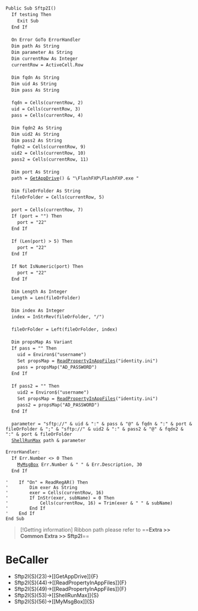&nbsp;  &nbsp;  &nbsp;  &nbsp;  
`Public Sub Sftp2I()`  
&nbsp;&nbsp;&nbsp;&nbsp;`If testing Then`  
&nbsp;&nbsp;&nbsp;&nbsp;&nbsp;&nbsp;&nbsp;&nbsp;`Exit Sub`  
&nbsp;&nbsp;&nbsp;&nbsp;`End If`  
&nbsp;  &nbsp;  &nbsp;  &nbsp;  
&nbsp;&nbsp;&nbsp;&nbsp;`On Error GoTo ErrorHandler`  
&nbsp;&nbsp;&nbsp;&nbsp;`Dim path As String`  
&nbsp;&nbsp;&nbsp;&nbsp;`Dim parameter As String`  
&nbsp;&nbsp;&nbsp;&nbsp;`Dim currentRow As Integer`  
&nbsp;&nbsp;&nbsp;&nbsp;`currentRow = ActiveCell.Row`  
&nbsp;  &nbsp;  &nbsp;  &nbsp;  
&nbsp;&nbsp;&nbsp;&nbsp;`Dim fqdn As String`  
&nbsp;&nbsp;&nbsp;&nbsp;`Dim uid As String`  
&nbsp;&nbsp;&nbsp;&nbsp;`Dim pass As String`  
&nbsp;  &nbsp;  &nbsp;  &nbsp;  
&nbsp;&nbsp;&nbsp;&nbsp;`fqdn = Cells(currentRow, 2)`  
&nbsp;&nbsp;&nbsp;&nbsp;`uid = Cells(currentRow, 3)`  
&nbsp;&nbsp;&nbsp;&nbsp;`pass = Cells(currentRow, 4)`  
&nbsp;  &nbsp;  &nbsp;  &nbsp;  
&nbsp;&nbsp;&nbsp;&nbsp;`Dim fqdn2 As String`  
&nbsp;&nbsp;&nbsp;&nbsp;`Dim uid2 As String`  
&nbsp;&nbsp;&nbsp;&nbsp;`Dim pass2 As String`  
&nbsp;&nbsp;&nbsp;&nbsp;`fqdn2 = Cells(currentRow, 9)`  
&nbsp;&nbsp;&nbsp;&nbsp;`uid2 = Cells(currentRow, 10)`  
&nbsp;&nbsp;&nbsp;&nbsp;`pass2 = Cells(currentRow, 11)`  
&nbsp;  &nbsp;  &nbsp;  &nbsp;  
&nbsp;&nbsp;&nbsp;&nbsp;`Dim port As String`  
&nbsp;&nbsp;&nbsp;&nbsp;`path = `[`GetAppDrive`](GetAppDrive)`() & "\FlashFXP\FlashFXP.exe "`  
&nbsp;  &nbsp;  &nbsp;  &nbsp;  
&nbsp;&nbsp;&nbsp;&nbsp;`Dim fileOrFolder As String`  
&nbsp;&nbsp;&nbsp;&nbsp;`fileOrFolder = Cells(currentRow, 5)`  
&nbsp;  &nbsp;  &nbsp;  &nbsp;  
&nbsp;&nbsp;&nbsp;&nbsp;`port = Cells(currentRow, 7)`  
&nbsp;&nbsp;&nbsp;&nbsp;`If (port = "") Then`  
&nbsp;&nbsp;&nbsp;&nbsp;&nbsp;&nbsp;&nbsp;&nbsp;`port = "22"`  
&nbsp;&nbsp;&nbsp;&nbsp;`End If`  
&nbsp;  &nbsp;  &nbsp;  &nbsp;  
&nbsp;&nbsp;&nbsp;&nbsp;`If (Len(port) > 5) Then`  
&nbsp;&nbsp;&nbsp;&nbsp;&nbsp;&nbsp;&nbsp;&nbsp;`port = "22"`  
&nbsp;&nbsp;&nbsp;&nbsp;`End If`  
&nbsp;  &nbsp;  &nbsp;  &nbsp;  
&nbsp;&nbsp;&nbsp;&nbsp;`If Not IsNumeric(port) Then`  
&nbsp;&nbsp;&nbsp;&nbsp;&nbsp;&nbsp;&nbsp;&nbsp;`port = "22"`  
&nbsp;&nbsp;&nbsp;&nbsp;`End If`  
&nbsp;  &nbsp;  &nbsp;  &nbsp;  
&nbsp;&nbsp;&nbsp;&nbsp;`Dim Length As Integer`  
&nbsp;&nbsp;&nbsp;&nbsp;`Length = Len(fileOrFolder)`  
&nbsp;  &nbsp;  &nbsp;  &nbsp;  
&nbsp;&nbsp;&nbsp;&nbsp;`Dim index As Integer`  
&nbsp;&nbsp;&nbsp;&nbsp;`index = InStrRev(fileOrFolder, "/")`  
&nbsp;  &nbsp;  &nbsp;  &nbsp;  
&nbsp;&nbsp;&nbsp;&nbsp;`fileOrFolder = Left(fileOrFolder, index)`  
&nbsp;  &nbsp;  &nbsp;  &nbsp;  
&nbsp;&nbsp;&nbsp;&nbsp;`Dim propsMap As Variant`  
&nbsp;&nbsp;&nbsp;&nbsp;`If pass = "" Then`  
&nbsp;&nbsp;&nbsp;&nbsp;&nbsp;&nbsp;&nbsp;&nbsp;`uid = Environ$("username")`  
&nbsp;&nbsp;&nbsp;&nbsp;&nbsp;&nbsp;&nbsp;&nbsp;`Set propsMap = `[`ReadPropertyInAppFiles`](ReadPropertyInAppFiles)`("identity.ini")`  
&nbsp;&nbsp;&nbsp;&nbsp;&nbsp;&nbsp;&nbsp;&nbsp;`pass = propsMap("AD_PASSWORD")`  
&nbsp;&nbsp;&nbsp;&nbsp;`End If`  
&nbsp;  &nbsp;  &nbsp;  &nbsp;  
&nbsp;&nbsp;&nbsp;&nbsp;`If pass2 = "" Then`  
&nbsp;&nbsp;&nbsp;&nbsp;&nbsp;&nbsp;&nbsp;&nbsp;`uid2 = Environ$("username")`  
&nbsp;&nbsp;&nbsp;&nbsp;&nbsp;&nbsp;&nbsp;&nbsp;`Set propsMap = `[`ReadPropertyInAppFiles`](ReadPropertyInAppFiles)`("identity.ini")`  
&nbsp;&nbsp;&nbsp;&nbsp;&nbsp;&nbsp;&nbsp;&nbsp;`pass2 = propsMap("AD_PASSWORD")`  
&nbsp;&nbsp;&nbsp;&nbsp;`End If`  
&nbsp;  &nbsp;  &nbsp;  &nbsp;  
&nbsp;&nbsp;&nbsp;&nbsp;`parameter = "sftp://" & uid & ":" & pass & "@" & fqdn & ":" & port & fileOrFolder & ";" & "sftp://" & uid2 & ":" & pass2 & "@" & fqdn2 & ":" & port & fileOrFolder`  
&nbsp;&nbsp;&nbsp;&nbsp;[`ShellRunMax`](ShellRunMax)` path & parameter`  
&nbsp;  &nbsp;  &nbsp;  &nbsp;  
`ErrorHandler:`  
&nbsp;&nbsp;&nbsp;&nbsp;`If Err.Number <> 0 Then`  
&nbsp;&nbsp;&nbsp;&nbsp;&nbsp;&nbsp;&nbsp;&nbsp;[`MyMsgBox`](MyMsgBox)` Err.Number & " " & Err.Description, 30`  
&nbsp;&nbsp;&nbsp;&nbsp;`End If`  
&nbsp;  &nbsp;  &nbsp;  &nbsp;  
`'    If "On" = ReadRegAR() Then`  
`'        Dim exer As String`  
`'        exer = Cells(currentRow, 16)`  
`'        If InStr(exer, subName) = 0 Then`  
`'            Cells(currentRow, 16) = Trim(exer & " " & subName)`  
`'        End If`  
`'    End If`  
`End Sub`  


> [!Getting information]
> Ribbon path please refer to ==**Extra >> Common Extra >> Sftp2I**==


# BeCaller
- Sftp2I{S}(23)->[[GetAppDrive]]{F}
- Sftp2I{S}(44)->[[ReadPropertyInAppFiles]]{F}
- Sftp2I{S}(49)->[[ReadPropertyInAppFiles]]{F}
- Sftp2I{S}(53)->[[ShellRunMax]]{S}
- Sftp2I{S}(56)->[[MyMsgBox]]{S}


